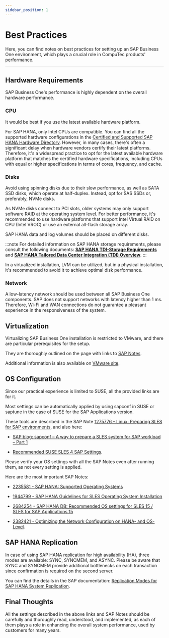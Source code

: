 ```yaml
---
sidebar_position: 1
---
```


# Best Practices

Here, you can find notes on best practices for setting up an SAP Business One environment, which plays a crucial role in CompuTec products' performance.

---

## Hardware Requirements

SAP Business One's performance is highly dependent on the overall hardware performance.

### CPU

It would be best if you use the latest available hardware platform.

For SAP HANA, only Intel CPUs are compatible. You can find all the supported hardware configurations in the [Certified and Supported SAP HANA Hardware Directory](https://www.sap.com/dmc/exp/2014-09-02-hana-hardware/enEN/#/solutions?filters=appliance;v:at4). However, in many cases, there's often a significant delay when hardware vendors certify their latest platforms. Therefore, it's a widespread practice to opt for the latest available hardware platform that matches the certified hardware specifications, including CPUs with equal or higher specifications in terms of cores, frequency, and cache.

### Disks

Avoid using spinning disks due to their slow performance, as well as SATA SSD disks, which operate at half-duplex. Instead, opt for SAS SSDs or, preferably, NVMe disks.

As NVMe disks connect to PCI slots, older systems may only support software RAID at the operating system level. For better performance, it's recommended to use hardware platforms that support Intel Virtual RAID on CPU (Intel VROC) or use an external all-flash storage array.

SAP HANA data and log volumes should be placed on different disks.

:::note
For detailed information on SAP HANA storage requirements, please consult the following documents: [**SAP HANA TDI-Storage Requirements**](https://download.computec.one/media/sap/SAP_HANA_Storage_Requirements.pdf) and [**SAP HANA Tailored Data Center Integration (TDI) Overview**](https://download.computec.one/media/sap/SAP_HANA_Tailored_Data_Center_Integration_Overview.pdf).
:::

In a virtualized installation, LVM can be utilized, but in a physical installation, it's recommended to avoid it to achieve optimal disk performance.

### Network

A low-latency network should be used between all SAP Business One components. SAP does not support networks with latency higher than 1 ms. Therefore, Wi-Fi and WAN connections do not guarantee a pleasant experience in the responsiveness of the system.

## Virtualization

Virtualizing SAP Business One installation is restricted to VMware, and there are particular prerequisites for the setup.

They are thoroughly outlined on the page with links to [SAP Notes](https://wiki.scn.sap.com/wiki/display/VIRTUALIZATION/SAP+HANA+on+VMware+vSphere).

Additional information is also available on [VMware site](https://blogs.vmware.com/apps/2018/01/hyper-threading-impact-virtual-sap-sizing-performance-part-1-2.html).

## OS Configuration

Since our practical experience is limited to SUSE, all the provided links are for it.

Most settings can be automatically applied by using sapconf in SUSE or saptune in the case of SUSE for the SAP Applications version.

These tools are described in the SAP Note [1275776 - Linux: Preparing SLES for SAP environments](https://launchpad.support.sap.com/#/notes/1275776), and also here:

- [SAP blog: sapconf – A way to prepare a SLES system for SAP workload – Part 1](https://blogs.sap.com/2018/06/13/sapconf-a-way-to-prepare-a-sles-system-for-sap-workload-part-1)

- [Recommended SUSE SLES 4 SAP Settings](https://www.suse.com/support/kb/doc/?id=000019526).

Please verify your OS settings with all the SAP Notes even after running them, as not every setting is applied.

Here are the most important SAP Notes:

- [2235581 - SAP HANA: Supported Operating Systems](https://launchpad.support.sap.com/#/notes/2235581)

- [1944799 - SAP HANA Guidelines for SLES Operating System Installation](https://launchpad.support.sap.com/#/notes/1944799)

- [2684254 - SAP HANA DB: Recommended OS settings for SLES 15 / SLES for SAP Applications 15](https://launchpad.support.sap.com/#/notes/2684254)

- [2382421 - Optimizing the Network Configuration on HANA- and OS-Level](https://launchpad.support.sap.com/#/notes/2382421).

## SAP HANA Replication

In case of using SAP HANA replication for high availability (HA), three modes are available: SYNC, SYNCMEM, and ASYNC. Please be aware that SYNC and SYNCMEM provide additional bottlenecks on each transaction since confirmation is required on the second server.

You can find the details in the SAP documentation: [Replication Modes for SAP HANA System Replication](https://help.sap.com/viewer/6b94445c94ae495c83a19646e7c3fd56/2.0.05/en-US/c039a1a5b8824ecfa754b55e0caffc01.html).

## Final Thoughts

All the settings described in the above links and SAP Notes should be carefully and thoroughly read, understood, and implemented, as each of them plays a role in enhancing the overall system performance, used by customers for many years.
